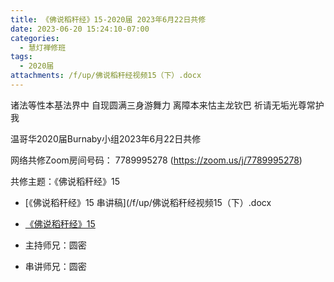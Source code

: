 ```yaml
---
title: 《佛说稻秆经》15-2020届 2023年6月22日共修
date: 2023-06-20 15:24:10-07:00
categories:
  - 慧灯禅修班
tags:
  - 2020届
attachments: /f/up/佛说稻秆经视频15（下）.docx
---
```

诸法等性本基法界中 自现圆满三身游舞力
离障本来怙主龙钦巴 祈请无垢光尊常护我

温哥华2020届Burnaby小组2023年6月22日共修

网络共修Zoom房间号码： 7789995278 (<https://zoom.us/j/7789995278>)

共修主题：《佛说稻秆经》15
* [《佛说稻秆经》15 串讲稿](/f/up/佛说稻秆经视频15（下）.docx
* [《佛说稻秆经》15](https://www.fohuifayu.com/index.php/huideng-jiangtang/jingdian-jiedu/foshuo-daoganjing/2515-p17086)

* 主持师兄：圆密
* 串讲师兄：圆密